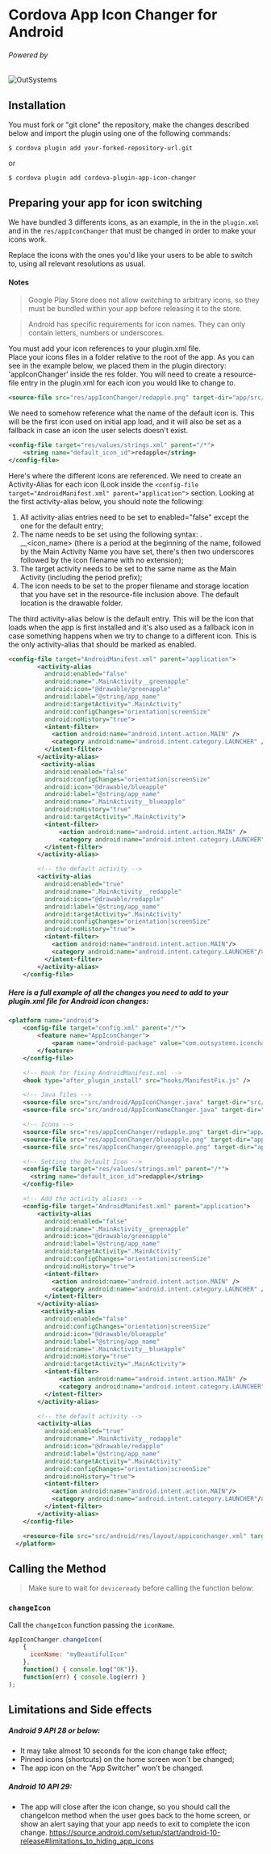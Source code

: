 # Cordova App Icon Changer for Android

###### Powered by  
![OutSystems][oslogo-image]

[oslogo-image]:https://www.outsystems.com/-/media/themes/outsystems/website/site-theme/imgs/logo.svg
  
## Installation

You must fork or "git clone" the repository, make the changes described below and import the plugin using one of the following commands:
```
$ cordova plugin add your-forked-repository-url.git
```
or 
```
$ cordova plugin add cordova-plugin-app-icon-changer
```

## Preparing your app for icon switching

We have bundled 3 differents icons, as an example, in the  in the `plugin.xml` and in the `res/appIconChanger` that must be changed in order to make your icons work.

Replace the icons with the ones you'd like your users to be able to switch to, using all relevant resolutions as usual.

#### Notes
>Google Play Store does not allow switching to arbitrary icons, so they must be bundled within your app before releasing it to the store.

> Android has specific requirements for icon names.  They can only contain letters, numbers or underscores. 

You must add your icon references to your plugin.xml file.  
Place your icons files in a folder relative to the root of the app.  As you can see in the example below, we placed them in the plugin directory: 'appIconChanger' inside the res folder.  You will need to create a resource-file entry in the plugin.xml for each icon you would like to change to.  

```xml
<source-file src="res/appIconChanger/redapple.png" target-dir="app/src/main/res/drawable-port-xxhdpi"/>
```

We need to somehow reference what the name of the default icon is.  This will be the first icon used on initial app load, and it will also be set as a fallback in case an icon the user selects doesn't exist.

```xml
<config-file target="res/values/strings.xml" parent="/*">
	<string name="default_icon_id">redapple</string>
</config-file>
```

Here's where the different icons are referenced.  We need to create an Activity-Alias for each icon (Look inside the `<config-file target="AndroidManifest.xml" parent="application">` section.  Looking at the first activity-alias below, you should note the following:
1. All activity-alias entries need to be set to enabled="false" except the one for the default entry;
2. The name needs to be set using the following syntax: .<Main Activity Name>__<icon_name> (there is a period at the beginning of the name, followed by the Main Activity Name you have set, there's then two underscores followed by the icon filename with no extension);
3. The target activity needs to be set to the same name as the Main Activity (including the period prefix);
4. The icon needs to be set to the proper filename and storage location that you have set in the resource-file inclusion above.  The default location is the drawable folder.
	
The third activity-alias below is the default entry.  This will be the icon that loads when the app is first installed and it's also used as a fallback icon in case something happens when we try to change to a different icon. This is the only activity-alias that should be marked as enabled.


```xml
<config-file target="AndroidManifest.xml" parent="application">
        <activity-alias 
          android:enabled="false" 
          android:name=".MainActivity__greenapple" 
          android:icon="@drawable/greenapple" 
          android:label="@string/app_name" 
          android:targetActivity=".MainActivity" 
          android:configChanges="orientation|screenSize" 
          android:noHistory="true">
          <intent-filter>
            <action android:name="android.intent.action.MAIN" />
            <category android:name="android.intent.category.LAUNCHER" />
          </intent-filter>
        </activity-alias>
         <activity-alias
          android:enabled="false"
          android:configChanges="orientation|screenSize"
          android:icon="@drawable/blueapple"
          android:label="@string/app_name" 
          android:name=".MainActivity__blueapple"
          android:noHistory="true" 
          android:targetActivity=".MainActivity">
          <intent-filter>
              <action android:name="android.intent.action.MAIN" />
              <category android:name="android.intent.category.LAUNCHER" />
          </intent-filter>
        </activity-alias>

        <!-- the default activity -->
        <activity-alias 
          android:enabled="true" 
          android:name=".MainActivity__redapple" 
          android:icon="@drawable/redapple" 
          android:label="@string/app_name" 
          android:targetActivity=".MainActivity" 
          android:configChanges="orientation|screenSize" 
          android:noHistory="true">
          <intent-filter>
            <action android:name="android.intent.action.MAIN"/>
            <category android:name="android.intent.category.LAUNCHER"/>
          </intent-filter>
        </activity-alias>
    </config-file>   
```

##### Here is a full example of all the changes you need to add to your plugin.xml file for Android icon changes:

```xml
<platform name="android">
    <config-file target="config.xml" parent="/*">
        <feature name="AppIconChanger">
            <param name="android-package" value="com.outsystems.iconchanger.AppIconChanger" onload="true" />
        </feature>
    </config-file>

    <!-- Hook for fixing AndroidManifest.xml -->
    <hook type="after_plugin_install" src="hooks/ManifestFix.js" />

    <!-- Java files -->
    <source-file src="src/android/AppIconChanger.java" target-dir="src/com/outsystems/iconchanger" />
    <source-file src="src/android/AppIconNameChanger.java" target-dir="src/com/outsystems/iconchanger" />

    <!-- Icons -->
    <source-file src="res/appIconChanger/redapple.png" target-dir="app/src/main/res/drawable-port-xxhdpi"/>
    <source-file src="res/appIconChanger/blueapple.png" target-dir="app/src/main/res/drawable-port-xxhdpi"/>
    <source-file src="res/appIconChanger/greenapple.png" target-dir="app/src/main/res/drawable-port-xxhdpi"/>

    <!-- Setting the Default Icon -->
    <config-file target="res/values/strings.xml" parent="/*">
      <string name="default_icon_id">redapple</string>
    </config-file>

    <!-- Add the activity aliases -->
    <config-file target="AndroidManifest.xml" parent="application">
        <activity-alias 
          android:enabled="false" 
          android:name=".MainActivity__greenapple" 
          android:icon="@drawable/greenapple" 
          android:label="@string/app_name" 
          android:targetActivity=".MainActivity" 
          android:configChanges="orientation|screenSize" 
          android:noHistory="true">
          <intent-filter>
            <action android:name="android.intent.action.MAIN" />
            <category android:name="android.intent.category.LAUNCHER" />
          </intent-filter>
        </activity-alias>
         <activity-alias
          android:enabled="false" 
          android:configChanges="orientation|screenSize"
          android:icon="@drawable/blueapple"
          android:label="@string/app_name" 
          android:name=".MainActivity__blueapple"
          android:noHistory="true" 
          android:targetActivity=".MainActivity">
          <intent-filter>
              <action android:name="android.intent.action.MAIN" />
              <category android:name="android.intent.category.LAUNCHER" />
          </intent-filter>
        </activity-alias>

        <!-- the default activity -->
        <activity-alias 
          android:enabled="true" 
          android:name=".MainActivity__redapple" 
          android:icon="@drawable/redapple" 
          android:label="@string/app_name" 
          android:targetActivity=".MainActivity" 
          android:configChanges="orientation|screenSize" 
          android:noHistory="true">
          <intent-filter>
            <action android:name="android.intent.action.MAIN"/>
            <category android:name="android.intent.category.LAUNCHER"/>
          </intent-filter>
        </activity-alias>
    </config-file> 

    <resource-file src="src/android/res/layout/appiconchanger.xml" target="res/layout/appiconchanger.xml" />
  </platform>
```

## Calling the Method

> Make sure to wait for `deviceready` before calling the function below:

### `changeIcon`

Call the `changeIcon` function passing the `iconName`.

```js
AppIconChanger.changeIcon(
    {
      iconName: "myBeautifulIcon"
    },
    function() { console.log("OK")},
    function(err) { console.log(err) }
);
```

## Limitations and Side effects

##### Android 9 API 28 or below:
- It may take almost 10 seconds for the icon change take effect;
- Pinned icons (shortcuts) on the home screen won´t be changed;
- The app icon on the "App Switcher" won't be changed.

##### Android 10 API 29:
- The app will close after the icon change, so you should call the changeIcon method when the user goes back to the home screen, or show an alert saying that your app needs to exit to complete the icon change.
https://source.android.com/setup/start/android-10-release#limitations_to_hiding_app_icons

